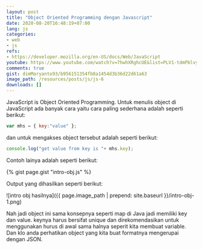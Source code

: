 ```yaml
---
layout: post
title: "Object Oriented Programming dengan Javascript"
date: 2020-08-20T16:48:19+07:00
lang: js
categories:
- web
- js
refs: 
- https://developer.mozilla.org/en-US/docs/Web/JavaScript
youtube: https://www.youtube.com/watch?v=7hwhXRghcUE&list=PLV1-tdmPblvyDBVppluBbB_4ryZvjDWvv&index=11
comments: true
gist: dimMaryanto93/b956151354fb8a1454d3b36d22d61a63
image_path: /resources/posts/js/js-6
downloads: []
---
```


JavaScript is Object Oriented Programming. Untuk menulis object di JavaScript ada banyak cara yaitu cara paling sederhana adalah seperti berikut:

```js
var mhs = { key:"value" };
```

dan untuk mengakses object tersebut adalah seperti berikut:

```js
console.log("get value from key is "+ mhs.key);
```

Contoh lainya adalah seperti berikut:

{% gist page.gist "intro-obj.js" %}

Output yang dihasilkan seperti berikut:

![intro obj hasilnya]({{ page.image_path | prepend: site.baseurl }}/intro-obj-1.png)

Nah jadi object ini sama konsepnya seperti map di Java jadi memiliki key dan value. keynya harus bersifat unique dan direkomendasikan untuk menggunakan hurus di awal sama halnya seperit kita membuat variable. Dan klo anda perhatikan object yang kita buat formatnya mengerupai dengan JSON.
